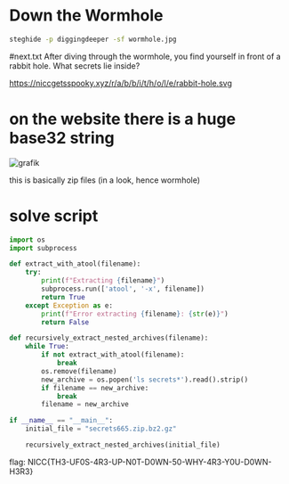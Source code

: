 # Down the Wormhole
```bash
steghide -p diggingdeeper -sf wormhole.jpg
```
#next.txt
After diving through the wormhole, you find yourself in front of a rabbit hole. What secrets lie inside?

https://niccgetsspooky.xyz/r/a/b/b/i/t/h/o/l/e/rabbit-hole.svg

# on the website there is a huge base32 string
![grafik](https://github.com/MoaathOudeh/spookyCTF/assets/127448426/421868ec-139c-48b5-af42-a44797118f58)

this is basically zip files (in a look, hence wormhole)

# solve script

```py
import os
import subprocess

def extract_with_atool(filename):
    try:
        print(f"Extracting {filename}")
        subprocess.run(['atool', '-x', filename])
        return True
    except Exception as e:
        print(f"Error extracting {filename}: {str(e)}")
        return False

def recursively_extract_nested_archives(filename):
    while True:
        if not extract_with_atool(filename):
            break
        os.remove(filename)
        new_archive = os.popen('ls secrets*').read().strip()
        if filename == new_archive:
            break
        filename = new_archive

if __name__ == "__main__":
    initial_file = "secrets665.zip.bz2.gz"

    recursively_extract_nested_archives(initial_file)
```
flag: NICC{TH3-UF0S-4R3-UP-N0T-D0WN-50-WHY-4R3-Y0U-D0WN-H3R3}

